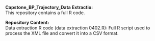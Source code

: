 **Capstone_BP_Trajectory_Data Extractio:**<br>
This repository contains a full R code.

**Repository Content:**<br>
Data extraction R code (data extraction 0402.R): Full R script used to process the XML file and convert it into a CSV format.<br>
